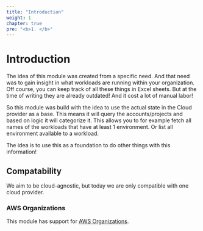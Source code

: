 ```yaml
---
title: "Introduction"
weight: 1
chapter: true
pre: "<b>1. </b>"
---
```


# Introduction

The idea of this module was created from a specific need. And that need was to gain insight in what workloads are running within your organization.
Off course, you can keep track of all these things in Excel sheets. But at the time of writing they are already outdated! And it cost a lot of manual labor! 

So this module was build with the idea to use the actual state in the Cloud provider as a base. This means it will query the accounts/projects and based on logic it will categorize it.
This allows you to for example fetch all names of the workloads that have at least 1 environment. Or list all environment available to a workload.

The idea is to use this as a foundation to do other things with this information!

## Compatability

We aim to be cloud-agnostic, but today we are only compatible with one cloud provider. 

### AWS Organizations

This module has support for [AWS Organizations](https://aws.amazon.com/organizations/). 
